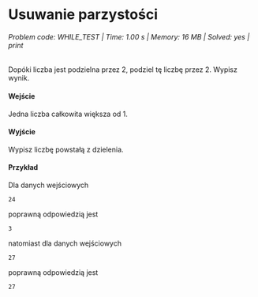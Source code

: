 # Usuwanie parzystości
###### Problem code: WHILE_TEST \| Time: 1.00 s \| Memory: 16 MB \| Solved: yes \| print

Dopóki liczba jest podzielna przez 2, podziel tę liczbę przez 2. Wypisz wynik.

#### Wejście
Jedna liczba całkowita większa od 1.

#### Wyjście
Wypisz liczbę powstałą z dzielenia.

#### Przykład
Dla danych wejściowych
```
24
```
poprawną odpowiedzią jest
```
3
```
natomiast dla danych wejściowych
```
27
```
poprawną odpowiedzią jest
```
27
```